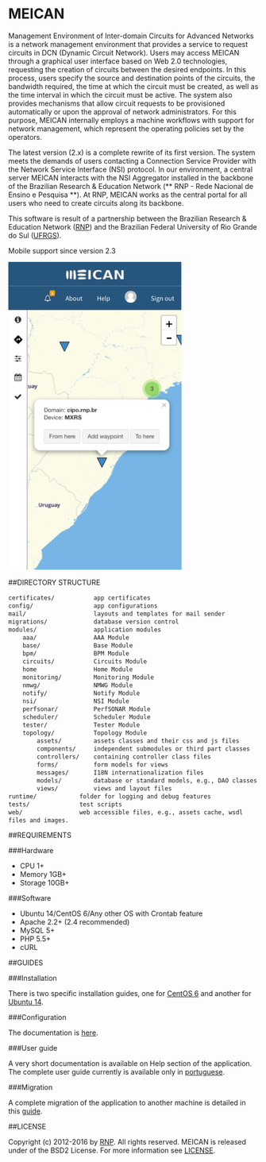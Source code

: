 # MEICAN

Management Environment of Inter-domain Circuits for Advanced Networks is a network management environment that provides a service to request circuits in DCN (Dynamic Circuit Network). Users may access MEICAN through a graphical user interface based on Web 2.0 technologies, requesting the creation of circuits between the desired endpoints. In this process, users specify the source and destination points of the circuits, the bandwidth required, the time at which the circuit must be created, as well as the time interval in which the circuit must be active. The system also provides mechanisms that allow circuit requests to be provisioned automatically or upon the approval of network administrators. For this purpose, MEICAN internally employs a machine workflows with support for network management, which represent the operating policies set by the operators.

The latest version (2.x) is a complete rewrite of its first version. The system meets the demands of users contacting a Connection Service Provider with the Network Service Interface (NSI) protocol. In our environment, a central server MEICAN interacts with the NSI Aggregator installed in the backbone of the Brazilian Research & Education Network (** RNP - Rede Nacional de Ensino e Pesquisa **). At RNP, MEICAN works as the central portal for all users who need to create circuits along its backbone.

This software is result of a partnership between the Brazilian Research & Education Network ([RNP](http://www.rnp.br)) and the Brazilian Federal University of Rio Grande do Sul ([UFRGS](http://www.ufrgs.br)).

Mobile support since version 2.3

![Alt text](/docs/mobile.png)

##DIRECTORY STRUCTURE

```
certificates/       	app certificates
config/             	app configurations
mail/               	layouts and templates for mail sender
migrations/         	database version control
modules/            	application modules
	aaa/				AAA Module
	base/				Base Module
	bpm/				BPM Module
	circuits/			Circuits Module
	home				Home Module
    monitoring/         Monitoring Module
    nmwg/               NMWG Module
	notify/				Notify Module
    nsi/                NSI Module
    perfsonar/          PerfSONAR Module
	scheduler/			Scheduler Module
    tester/             Tester Module
	topology/			Topology Module
		assets/			assets classes and their css and js files
		components/		independent submodules or third part classes
		controllers/	containing controller class files
		forms/			form models for views
		messages/		I18N internationalization files
		models/			database or standard models, e.g., DAO classes
		views/			views and layout files
runtime/            folder for logging and debug features
tests/              test scripts
web/                web accessible files, e.g., assets cache, wsdl files and images.
```

##REQUIREMENTS

###Hardware

- CPU 1+
- Memory 1GB+
- Storage 10GB+

###Software

- Ubuntu 14/CentOS 6/Any other OS with Crontab feature
- Apache 2.2+ (2.4 recommended)
- MySQL 5+ 
- PHP 5.5+
- cURL

##GUIDES

###Installation

There is two specific installation guides, one for [CentOS 6](https://github.com/ufrgs-hyman/meican/blob/master/docs/guide/installation-centos.md) and another for [Ubuntu 14](https://github.com/ufrgs-hyman/meican/blob/master/docs/guide/installation-ubuntu.md).

###Configuration

The documentation is [here](https://github.com/ufrgs-hyman/meican/blob/master/docs/guide/configuration.md).

###User guide

A very short documentation is available on Help section of the application. The complete user guide currently is available only in [portuguese](https://wiki.rnp.br/display/secipo/Guia+MEICAN).

###Migration

A complete migration of the application to another machine is detailed in this [guide](https://github.com/ufrgs-hyman/meican/blob/master/docs/guide/migration.md).

##LICENSE

Copyright (c) 2012-2016 by [RNP](http://www.rnp.br).
All rights reserved. MEICAN is released under of the BSD2 License. For more information see [LICENSE](https://github.com/ufrgs-hyman/meican/blob/master/LICENSE.md).
